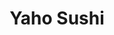 ---
layout: place
title: "Yaho Sushi"
permalink: /new-york/staten-island/yaho-sushi.html
stateAbbr: NY
stateName: New York
cityName: Staten Island
seo:
  name: "Yaho Sushi"
  type: Restaurant
  links: https://yahosushi.com/
description: "Yaho Sushi serves delicious sushi in Staten Island, New York. Try fresh Japanese dishes for a great dining experience. Available for takeout, delivery, lunch, and dinner."
place_id: ChIJmX7bIj-1w4kRBjlmUe3QGYQ
photos:
  - name: >-
      places/ChIJmX7bIj-1w4kRBjlmUe3QGYQ/photos/AeeoHcIIJt0kPiVsqnNN9iXuCQNYXg0t_46TajKhsMPOawoS5lcIIYuEEQEryc5puh-RNf_9vJmHO-_e7f-Or2OBhCw-nAJF2wka_IUUuC7P6Gxz1Km9gCkEGiJQxhbPtfQN3c924gzMBRQ7i2hXSbMD5JDKVjzIMaH04akYFdG6_uc_J04gcMIw79WfoeoSqkb9-yPYTlh_-6xNLePjzrqwEm1a6-L_76b7sxOPFY0J8q2k3ng36Kh3jWpRLMmt-f8Ljweq3wSEkIQjvrbrMIOow0a1jtAXric8Izvsqy__6SsuIg
    widthPx: 4032
    heightPx: 3024
    authorAttributions:
      - displayName: Yaho Sushi
        uri: https://maps.google.com/maps/contrib/109295422094542124268
        photoUri: >-
          https://lh3.googleusercontent.com/a/ACg8ocJXHTNUi4osK92PHuOVanfz6fd6xtGZjI1ERmE4DVCiiadltQ=s100-p-k-no-mo
    flagContentUri: >-
      https://www.google.com/local/imagery/report/?cb_client=maps_api_places.places_api&image_key=!1e10!2sAF1QipODdxAtgrku3i7jyAxqt2Pda1oesbdGQTrvb8ZP&hl=en-US
    googleMapsUri: >-
      https://www.google.com/maps/place//data=!3m4!1e2!3m2!1sAF1QipODdxAtgrku3i7jyAxqt2Pda1oesbdGQTrvb8ZP!2e10!4m2!3m1!1s0x89c3b53f22db7e99:0x8419d0ed51663906
  - name: >-
      places/ChIJmX7bIj-1w4kRBjlmUe3QGYQ/photos/AeeoHcLMV8OLiOjG_m46USPrLR_kbztzE_paNjSLAkUlOXvZ-iOH7TO97INaGKinYm6jarYFLiHKJZNZDU2zYVx6gk6eYIrp_nUWqnR1BuJHd_C-ywxORYNqkp1_wVKi01nNp6UmQttanKYGo8rE76OqbURVGqD2Z_UoRied4j6Tbx631-ywUPglI_t_QJCFi4QxVAaSSgopzNkc1i48i6Dv_J7ItbtFSdGCNHcK1Xvo3LSrHHH8Tb0eus-8cvl-i1C9MEjaEqTJZK4sgsyCd7AsIzG06kOKli9cR0xHE_eP8nW_lw
    widthPx: 4000
    heightPx: 3000
    authorAttributions:
      - displayName: Yaho Sushi
        uri: https://maps.google.com/maps/contrib/109295422094542124268
        photoUri: >-
          https://lh3.googleusercontent.com/a/ACg8ocJXHTNUi4osK92PHuOVanfz6fd6xtGZjI1ERmE4DVCiiadltQ=s100-p-k-no-mo
    flagContentUri: >-
      https://www.google.com/local/imagery/report/?cb_client=maps_api_places.places_api&image_key=!1e10!2sAF1QipNvbEK31Y5AA3hEBtx0ZyF_9kKZTEsJAoiSlhUr&hl=en-US
    googleMapsUri: >-
      https://www.google.com/maps/place//data=!3m4!1e2!3m2!1sAF1QipNvbEK31Y5AA3hEBtx0ZyF_9kKZTEsJAoiSlhUr!2e10!4m2!3m1!1s0x89c3b53f22db7e99:0x8419d0ed51663906
  - name: >-
      places/ChIJmX7bIj-1w4kRBjlmUe3QGYQ/photos/AeeoHcJmqBtVwS6_xTON5I3XBtm1qlHtjEZVZIDxH8hDHnyPyhXGQFOERxuf07kdRmfh4Eq0w4cBzHnSTh5vRE9cgECgBS7ZpGbkgv8-lal9z3JVO6wIZ62PaDfeATXd0d8msyRSN5wSIomY_ObjTFs9Z5YbJU9W2eEm8msHcxYGvTwPwERbXavOGRDMWqZ1Z63pT7Ts2np_lFVe3u06jj15RrZiV72IXIuX4cuPLaqk_dlmtc45bVus2dfiumJi1bSnyP5ZGEtKw_oy82FOeYc_1642lbRA3o4q4soYSNtxWbC4cQ
    widthPx: 4000
    heightPx: 3000
    authorAttributions:
      - displayName: Yaho Sushi
        uri: https://maps.google.com/maps/contrib/109295422094542124268
        photoUri: >-
          https://lh3.googleusercontent.com/a/ACg8ocJXHTNUi4osK92PHuOVanfz6fd6xtGZjI1ERmE4DVCiiadltQ=s100-p-k-no-mo
    flagContentUri: >-
      https://www.google.com/local/imagery/report/?cb_client=maps_api_places.places_api&image_key=!1e10!2sAF1QipPpJ-9T7RqaiyqkZ0y9ILNAPU_i9z83JJYEH3NA&hl=en-US
    googleMapsUri: >-
      https://www.google.com/maps/place//data=!3m4!1e2!3m2!1sAF1QipPpJ-9T7RqaiyqkZ0y9ILNAPU_i9z83JJYEH3NA!2e10!4m2!3m1!1s0x89c3b53f22db7e99:0x8419d0ed51663906
  - name: >-
      places/ChIJmX7bIj-1w4kRBjlmUe3QGYQ/photos/AeeoHcIyUM2L5KByJPEeQcYQn1bo38Z2HZli19tAxfG4x_MWFpFsGNSp-FhpD-AZnfT89zIVb9ql0hZ3_Luv_P5jJVkksCXY-7og5RbGaH--5DVyqmPRGmxqCJIcOulOfrotfajBB7dmCYVYXzlckEb5bn2NMqsneSbiYWJi1QUtx4-wMYbXha16iSwWYxJVbtE7ZD7qqiUp13_MIzN6HvjIZ2UqpzfTU4yhy7IXPJ9gSJxG5vp9jFWEO8-BLAku5-rcjBF83Dc-YWv_6zBDAEZfxWo12ggvSTFRo8-1bBQqH9R7SQ
    widthPx: 4000
    heightPx: 3000
    authorAttributions:
      - displayName: Yaho Sushi
        uri: https://maps.google.com/maps/contrib/109295422094542124268
        photoUri: >-
          https://lh3.googleusercontent.com/a/ACg8ocJXHTNUi4osK92PHuOVanfz6fd6xtGZjI1ERmE4DVCiiadltQ=s100-p-k-no-mo
    flagContentUri: >-
      https://www.google.com/local/imagery/report/?cb_client=maps_api_places.places_api&image_key=!1e10!2sAF1QipP7WiWV0iT8SHAX7uej628Ol0i8tIKmhpjabqUZ&hl=en-US
    googleMapsUri: >-
      https://www.google.com/maps/place//data=!3m4!1e2!3m2!1sAF1QipP7WiWV0iT8SHAX7uej628Ol0i8tIKmhpjabqUZ!2e10!4m2!3m1!1s0x89c3b53f22db7e99:0x8419d0ed51663906
  - name: >-
      places/ChIJmX7bIj-1w4kRBjlmUe3QGYQ/photos/AeeoHcLcllI45kAbgnzqOZ7Irx_zZSm62HwUEnldDjTjpzmrHDhay8df7c5LNJ6DcpcfM7bdCZVS_UPGtFaQB4WnEqeA8XjCeCGW4HljRYF4A1xHxeFOFvNL8XvpR3O6MQlQFgKF4_EOkZNsfCsRKECtSK8KHPIdFVRwir0BwomtKZ0fzTSxIowJ_UenvUZc31vibBfbCESoHSKumgJm0oiG2Y_Ay7UmVNB5SMGr-GrL8G3ucExg8qBpP2KdpWs9Y42J_0I-17xtUWIqZRDD3Uy9OjgeJkd5X_79d-pXpwc6g4jOvg
    widthPx: 1280
    heightPx: 1277
    authorAttributions:
      - displayName: Yaho Sushi
        uri: https://maps.google.com/maps/contrib/109295422094542124268
        photoUri: >-
          https://lh3.googleusercontent.com/a/ACg8ocJXHTNUi4osK92PHuOVanfz6fd6xtGZjI1ERmE4DVCiiadltQ=s100-p-k-no-mo
    flagContentUri: >-
      https://www.google.com/local/imagery/report/?cb_client=maps_api_places.places_api&image_key=!1e10!2sAF1QipPuDSN8u9fIDcykZzBS3dC1LZP91MPNSzykGaNq&hl=en-US
    googleMapsUri: >-
      https://www.google.com/maps/place//data=!3m4!1e2!3m2!1sAF1QipPuDSN8u9fIDcykZzBS3dC1LZP91MPNSzykGaNq!2e10!4m2!3m1!1s0x89c3b53f22db7e99:0x8419d0ed51663906
  - name: >-
      places/ChIJmX7bIj-1w4kRBjlmUe3QGYQ/photos/AeeoHcJ2DGVWmAdZScb9KFPIurgpbXaDKyORvWRlMwrPErwKbymYnJFxXRWYAFKy8HHqE9wHP_GtPkG4MpbCzWtfj4RvYSjvh9BB6cinYoPUvHjDBLocemCWwEI0EkcLolyGELrg3X5TWnagxJ_IU6Ae4fa30xT1r_rFoMmbkfszHKZFWrkIrrVu1we6QGDWHbEKrl0_-AlQy8Z-hFCsPHtyCLbcKbBwr_btupJB4rIJoreW6LxdYZA6T_AnZItx2H_qdC1KKqdc8zFOX9TP6IyE5gECSra_7_5W3X6uiKR_pkNahC6NuzfVN3swNPwomF0n4Zh_YqUoAtp4eE0D2ZuUQi5Z2lfvaQDQakiVaWK_5SEPINACbiXcKkXOJdvri3LJR0MUnBOdHELR9aaM870b70SkovMUl8Cy6onby9n2k9g-cPp1
    widthPx: 3024
    heightPx: 4032
    authorAttributions:
      - displayName: Michael Ciacciarelli
        uri: https://maps.google.com/maps/contrib/113758399246155738620
        photoUri: >-
          https://lh3.googleusercontent.com/a/ACg8ocL-abyWfMw7o7ihpCOsC--VGJZaqEKskNtPfOeGGvyKLksrwg=s100-p-k-no-mo
    flagContentUri: >-
      https://www.google.com/local/imagery/report/?cb_client=maps_api_places.places_api&image_key=!1e10!2sCIHM0ogKEICAgIDp0cK57AE&hl=en-US
    googleMapsUri: >-
      https://www.google.com/maps/place//data=!3m4!1e2!3m2!1sCIHM0ogKEICAgIDp0cK57AE!2e10!4m2!3m1!1s0x89c3b53f22db7e99:0x8419d0ed51663906
  - name: >-
      places/ChIJmX7bIj-1w4kRBjlmUe3QGYQ/photos/AeeoHcKfi4nS7IFGQrHrCPhYcbFLJPaUQE0IdSPMGunw5qArVCdU0MarzvUK9QaqXzvZX9qaK_CT4V9o_X8-xsfia05INbd44HngiiSpi2NYocu5XH8ZDhnbNiiUHmFJ7IgXf3om1pub0aknPWx63w_OIlcPGBF6nO7ymo6GILP-nwvb2JqnrTJkBE_r1icJMbHHd5Er0cvPfHWVKjI-gjEdDxMdMKjYIQevTY1l6c4FoBrDBs22e-jXEfvFsxpWB2r_TtZ8KcS5DYW_s5IN_6k63kWXCROQVM9S18FkbDJB51nPwDdJnjpfeVYvmHQHaNnVXiVDVyZWtEQ73ZttGeTFDTu41mGcENALx7ePS0pEy8QGvDgnR6KEPC_26DYglpUEXqnUJzggGpTCKzshMXVLFzaklmUEyJkHm8frGBVZiIg
    widthPx: 4032
    heightPx: 3024
    authorAttributions:
      - displayName: Yaho Sushi
        uri: https://maps.google.com/maps/contrib/101880152460410452702
        photoUri: >-
          https://lh3.googleusercontent.com/a/ACg8ocI_d8NQjh-SV4M5WbninJqDQ1x_WVrrQJc1-SIJVx0P9s-ymw=s100-p-k-no-mo
    flagContentUri: >-
      https://www.google.com/local/imagery/report/?cb_client=maps_api_places.places_api&image_key=!1e10!2sCIHM0ogKEICAgIDDueWqFg&hl=en-US
    googleMapsUri: >-
      https://www.google.com/maps/place//data=!3m4!1e2!3m2!1sCIHM0ogKEICAgIDDueWqFg!2e10!4m2!3m1!1s0x89c3b53f22db7e99:0x8419d0ed51663906
  - name: >-
      places/ChIJmX7bIj-1w4kRBjlmUe3QGYQ/photos/AeeoHcIm0yHqTYjkeSOrWWwlLr3tOWnniFv5CO_Wo_GVyq1aEQSrgWGxVvCxegcWJ-KwC0UQ-LbHXXjWxxduUQEG6bh-RgyaVHC2cwtwR5kv75GE_vc_Sf64gzyFXjN2ozn1TIg4h1OrrJhbJT9paoyBS73HvzHifpBTWminja5wBA-hvvpIuyb28-mTzYX5tZx9uEki4o5Q2VrjAsvFONjA7X6H49IbcwG01ChYplTm3zIf_Yho-YKmDWASBpCLYIjkw2jnnXve3csQo9V0HnVKPHoIw__TsOZTINUXk7fUG0ZXzA
    widthPx: 4000
    heightPx: 3000
    authorAttributions:
      - displayName: Yaho Sushi
        uri: https://maps.google.com/maps/contrib/109295422094542124268
        photoUri: >-
          https://lh3.googleusercontent.com/a/ACg8ocJXHTNUi4osK92PHuOVanfz6fd6xtGZjI1ERmE4DVCiiadltQ=s100-p-k-no-mo
    flagContentUri: >-
      https://www.google.com/local/imagery/report/?cb_client=maps_api_places.places_api&image_key=!1e10!2sAF1QipMwt7uVn4A5B0FpEGgbRLRrFmjW02k3IK0V8dTV&hl=en-US
    googleMapsUri: >-
      https://www.google.com/maps/place//data=!3m4!1e2!3m2!1sAF1QipMwt7uVn4A5B0FpEGgbRLRrFmjW02k3IK0V8dTV!2e10!4m2!3m1!1s0x89c3b53f22db7e99:0x8419d0ed51663906
  - name: >-
      places/ChIJmX7bIj-1w4kRBjlmUe3QGYQ/photos/AeeoHcKFNE51J8vFnHAXtBIstB6CbFOEcwx42u39f3gjDsh0EzsgW2rol4QbUE4Gb_elO9LqsMVEhkJ-YRnygcjekGedTzn0fAa3Wy4P6kPqytJiL48cqsy4Li0FkRPwCIf0a--4iErFDCp-ZoKnaFL4bVA_F9MF1gOwRkWsXaJo8_lRrcywhcAgbqF1NSRAchHmtio_WAsU2DxdH3GpiPPhfsUlBs96o904MNkPZ_1KfMSIN9xxX3mkk0ahdNGSB0QVODlPgsjBvlqQUgO7NM39lm-Q1Nc28pHOAums5pUNhyCp9g
    widthPx: 4000
    heightPx: 3000
    authorAttributions:
      - displayName: Yaho Sushi
        uri: https://maps.google.com/maps/contrib/109295422094542124268
        photoUri: >-
          https://lh3.googleusercontent.com/a/ACg8ocJXHTNUi4osK92PHuOVanfz6fd6xtGZjI1ERmE4DVCiiadltQ=s100-p-k-no-mo
    flagContentUri: >-
      https://www.google.com/local/imagery/report/?cb_client=maps_api_places.places_api&image_key=!1e10!2sAF1QipPZQ83Av_-FgCeYwMnlbQyP84EgV_Koy2ulKVLe&hl=en-US
    googleMapsUri: >-
      https://www.google.com/maps/place//data=!3m4!1e2!3m2!1sAF1QipPZQ83Av_-FgCeYwMnlbQyP84EgV_Koy2ulKVLe!2e10!4m2!3m1!1s0x89c3b53f22db7e99:0x8419d0ed51663906
  - name: >-
      places/ChIJmX7bIj-1w4kRBjlmUe3QGYQ/photos/AeeoHcJJqLgaZRL-SFfETbaSSUVVd2qZUzy8DovbO-liG37Et13sZKd3ui7glTk0dQ18S6TuYyfcp2L_TyAZhRFKzawsW1vOvZ9NeIVLGVp_cdjseS1AHgxknrxdJoJAP32k1pN1gWDFkVAS0SjPvw8I7SQkmUohX1LTTsbavXqk611Ncq7plJsP-gESfKCSaUHsTPtRBePf-l1qs8gINESF6_x72Fyq1euRVbfdxo72T9mgZiCHa7vs5XU4rcYqAMo3vfrBJ8yhhhxnE_xTFuL-pcO5RuK_gJ3yNqHuXkLzYECEjg
    widthPx: 4032
    heightPx: 3024
    authorAttributions:
      - displayName: Yaho Sushi
        uri: https://maps.google.com/maps/contrib/109295422094542124268
        photoUri: >-
          https://lh3.googleusercontent.com/a/ACg8ocJXHTNUi4osK92PHuOVanfz6fd6xtGZjI1ERmE4DVCiiadltQ=s100-p-k-no-mo
    flagContentUri: >-
      https://www.google.com/local/imagery/report/?cb_client=maps_api_places.places_api&image_key=!1e10!2sAF1QipOmSHeL4BYj6EVRQiqjFg_nUmGQEw3SQArDSvku&hl=en-US
    googleMapsUri: >-
      https://www.google.com/maps/place//data=!3m4!1e2!3m2!1sAF1QipOmSHeL4BYj6EVRQiqjFg_nUmGQEw3SQArDSvku!2e10!4m2!3m1!1s0x89c3b53f22db7e99:0x8419d0ed51663906
address: 51 Page Ave, Staten Island, NY 10309, USA
street: 51 Page Ave
city: Staten Island
state: NY
zip: '10309'
country: USA
neighborhood: Charleston
latitude: '40.523171'
longitude: '-74.234568'
accessibility_options:
  wheelchairAccessibleEntrance: true
business_status: OPERATIONAL
name: Yaho Sushi
google_maps_links:
  directionsUri: >-
    https://www.google.com/maps/dir//''/data=!4m7!4m6!1m1!4e2!1m2!1m1!1s0x89c3b53f22db7e99:0x8419d0ed51663906!3e0
  placeUri: https://maps.google.com/?cid=9518869005115734278
  writeAReviewUri: >-
    https://www.google.com/maps/place//data=!4m3!3m2!1s0x89c3b53f22db7e99:0x8419d0ed51663906!12e1
  reviewsUri: >-
    https://www.google.com/maps/place//data=!4m4!3m3!1s0x89c3b53f22db7e99:0x8419d0ed51663906!9m1!1b1
  photosUri: >-
    https://www.google.com/maps/place//data=!4m3!3m2!1s0x89c3b53f22db7e99:0x8419d0ed51663906!10e5
primary_type: Japanese Restaurant
opening_hours:
  regular: null
  current: null
secondary_opening_hours:
  regular:
    weekdayDescriptions: null
    type: null
  current:
    weekdayDescriptions: null
    type: null
phone: (929) 833-7333
price_level: PRICE_LEVEL_MODERATE
price_range: $10 &ndash; $20
rating: '4.8'
rating_count: 64
website: https://yahosushi.com/
reviews:
  - name: >-
      places/ChIJmX7bIj-1w4kRBjlmUe3QGYQ/reviews/ChdDSUhNMG9nS0VJQ0FnTUNRNGRMTjRRRRAB
    relativePublishTimeDescription: a month ago
    rating: 5
    text:
      text: |-
        Great service, very attentive and quick

        Really good sushi, fresh, good portions. Great value for the money.

        Ambiance is simple, it’s all about the food.
      languageCode: en
    originalText:
      text: |-
        Great service, very attentive and quick

        Really good sushi, fresh, good portions. Great value for the money.

        Ambiance is simple, it’s all about the food.
      languageCode: en
    authorAttribution:
      displayName: Olga Bogomolova
      uri: https://www.google.com/maps/contrib/106136993934007722155/reviews
      photoUri: >-
        https://lh3.googleusercontent.com/a-/ALV-UjX4eZmCIfhm3zTjcDYYJR_UE-cyCuW67t7BwX8qfHUL47zJ0ntOoA=s128-c0x00000000-cc-rp-mo-ba4
    publishTime: '2025-03-05T00:54:57.487030Z'
    flagContentUri: >-
      https://www.google.com/local/review/rap/report?postId=ChdDSUhNMG9nS0VJQ0FnTUNRNGRMTjRRRRAB&d=17924085&t=1
    googleMapsUri: >-
      https://www.google.com/maps/reviews/data=!4m6!14m5!1m4!2m3!1sChdDSUhNMG9nS0VJQ0FnTUNRNGRMTjRRRRAB!2m1!1s0x89c3b53f22db7e99:0x8419d0ed51663906
  - name: >-
      places/ChIJmX7bIj-1w4kRBjlmUe3QGYQ/reviews/ChZDSUhNMG9nS0VJQ0FnSUM3NnVmbUJnEAE
    relativePublishTimeDescription: 8 months ago
    rating: 5
    text:
      text: >-
        Sashimi deluxe is so fresh! Even though it’s chief’s choice but
        everything is so delicious. Services are friendly and pro. Highly
        recommend and you will enjoy it like I do.
      languageCode: en
    originalText:
      text: >-
        Sashimi deluxe is so fresh! Even though it’s chief’s choice but
        everything is so delicious. Services are friendly and pro. Highly
        recommend and you will enjoy it like I do.
      languageCode: en
    authorAttribution:
      displayName: Sandi C
      uri: https://www.google.com/maps/contrib/109070931172707497209/reviews
      photoUri: >-
        https://lh3.googleusercontent.com/a-/ALV-UjUUccWb1ohskbPFW7KwAYAVE9-ZqLqPspHC-hog-Ckf0fljjLe4=s128-c0x00000000-cc-rp-mo-ba2
    publishTime: '2024-08-15T00:12:46.566104Z'
    flagContentUri: >-
      https://www.google.com/local/review/rap/report?postId=ChZDSUhNMG9nS0VJQ0FnSUM3NnVmbUJnEAE&d=17924085&t=1
    googleMapsUri: >-
      https://www.google.com/maps/reviews/data=!4m6!14m5!1m4!2m3!1sChZDSUhNMG9nS0VJQ0FnSUM3NnVmbUJnEAE!2m1!1s0x89c3b53f22db7e99:0x8419d0ed51663906
  - name: >-
      places/ChIJmX7bIj-1w4kRBjlmUe3QGYQ/reviews/ChdDSUhNMG9nS0VJQ0FnSUNQX3UzSXRnRRAB
    relativePublishTimeDescription: 4 months ago
    rating: 5
    text:
      text: >-
        gotta say, i’m an avid sushi fan and this is probably some of the best
        sushi i’ve had on staten island. phenomenally fresh, the best tasting
        i’ve had in a while!!!! the edamame was ACTUALLY crunchy!! usually it’s
        so soggy, but wow!! and the best fried ice cream too!!! give this place
        a try, they blow other spots away! excellent service, will be back soon!
      languageCode: en
    originalText:
      text: >-
        gotta say, i’m an avid sushi fan and this is probably some of the best
        sushi i’ve had on staten island. phenomenally fresh, the best tasting
        i’ve had in a while!!!! the edamame was ACTUALLY crunchy!! usually it’s
        so soggy, but wow!! and the best fried ice cream too!!! give this place
        a try, they blow other spots away! excellent service, will be back soon!
      languageCode: en
    authorAttribution:
      displayName: Justina
      uri: https://www.google.com/maps/contrib/107023305882006179466/reviews
      photoUri: >-
        https://lh3.googleusercontent.com/a-/ALV-UjX-TUeRPf1SNgu3uZvuMeLEzR6YEvTHv7tSj5J_WqmSF22xqGf-=s128-c0x00000000-cc-rp-mo-ba3
    publishTime: '2024-11-25T00:02:22.726362Z'
    flagContentUri: >-
      https://www.google.com/local/review/rap/report?postId=ChdDSUhNMG9nS0VJQ0FnSUNQX3UzSXRnRRAB&d=17924085&t=1
    googleMapsUri: >-
      https://www.google.com/maps/reviews/data=!4m6!14m5!1m4!2m3!1sChdDSUhNMG9nS0VJQ0FnSUNQX3UzSXRnRRAB!2m1!1s0x89c3b53f22db7e99:0x8419d0ed51663906
  - name: >-
      places/ChIJmX7bIj-1w4kRBjlmUe3QGYQ/reviews/ChZDSUhNMG9nS0VJQ0FnSURmNUphSUpREAE
    relativePublishTimeDescription: 3 months ago
    rating: 5
    text:
      text: >-
        I ordered a 10-roll platter to bring to a New Year's party, having never
        ordered from here before. The food was ready on time and was the biggest
        hit at the party. The spicy tuna roll, shrimp tempura roll, California
        roll, sweet potato tempura roll, and Philadelphia roll were excellent. I
        would absolutely order from them again and I might bring this platter
        every New Year's because it's such a good value. I just might not get
        the kani roll or Boston roll next time. They were fine, just not
        outstanding.
      languageCode: en
    originalText:
      text: >-
        I ordered a 10-roll platter to bring to a New Year's party, having never
        ordered from here before. The food was ready on time and was the biggest
        hit at the party. The spicy tuna roll, shrimp tempura roll, California
        roll, sweet potato tempura roll, and Philadelphia roll were excellent. I
        would absolutely order from them again and I might bring this platter
        every New Year's because it's such a good value. I just might not get
        the kani roll or Boston roll next time. They were fine, just not
        outstanding.
      languageCode: en
    authorAttribution:
      displayName: Meredith Bodgas
      uri: https://www.google.com/maps/contrib/110550135604398714699/reviews
      photoUri: >-
        https://lh3.googleusercontent.com/a-/ALV-UjVq-qnO7i7EeLfEIve3o0fLbK9ugXqXGzwZroAaS9grV5VgmggVXQ=s128-c0x00000000-cc-rp-mo
    publishTime: '2025-01-04T02:36:55.394994Z'
    flagContentUri: >-
      https://www.google.com/local/review/rap/report?postId=ChZDSUhNMG9nS0VJQ0FnSURmNUphSUpREAE&d=17924085&t=1
    googleMapsUri: >-
      https://www.google.com/maps/reviews/data=!4m6!14m5!1m4!2m3!1sChZDSUhNMG9nS0VJQ0FnSURmNUphSUpREAE!2m1!1s0x89c3b53f22db7e99:0x8419d0ed51663906
  - name: >-
      places/ChIJmX7bIj-1w4kRBjlmUe3QGYQ/reviews/ChdDSUhNMG9nS0VJQ0FnSUNabjhqNzJBRRAB
    relativePublishTimeDescription: a year ago
    rating: 5
    text:
      text: >-
        The extra flavors wasn’t over the top. Simple ingredients but done well
        and the art behind the flavor was beautifully crafted. We had the $17
        sushi and the $40 omakase and we still loved both and at the same time
        appreciated the different values provided. I’m so excited for the future
        of this restaurant. Check it out!
      languageCode: en
    originalText:
      text: >-
        The extra flavors wasn’t over the top. Simple ingredients but done well
        and the art behind the flavor was beautifully crafted. We had the $17
        sushi and the $40 omakase and we still loved both and at the same time
        appreciated the different values provided. I’m so excited for the future
        of this restaurant. Check it out!
      languageCode: en
    authorAttribution:
      displayName: ed shim
      uri: https://www.google.com/maps/contrib/101914459921865324080/reviews
      photoUri: >-
        https://lh3.googleusercontent.com/a-/ALV-UjUzTeJh2T1WTDM99VoS9Uy9qJHsIdP0s7Ht22xY0TEeqTezOkw=s128-c0x00000000-cc-rp-mo-ba3
    publishTime: '2023-09-21T04:30:53.714148Z'
    flagContentUri: >-
      https://www.google.com/local/review/rap/report?postId=ChdDSUhNMG9nS0VJQ0FnSUNabjhqNzJBRRAB&d=17924085&t=1
    googleMapsUri: >-
      https://www.google.com/maps/reviews/data=!4m6!14m5!1m4!2m3!1sChdDSUhNMG9nS0VJQ0FnSUNabjhqNzJBRRAB!2m1!1s0x89c3b53f22db7e99:0x8419d0ed51663906
parking_options:
  freeParkingLot: true
  freeStreetParking: true
payment_options:
  acceptsCreditCards: true
  acceptsDebitCards: true
  acceptsCashOnly: false
  acceptsNfc: true
allow_dogs: null
curbside_pickup: true
delivery: true
dine_in: true
good_for_children: true
good_for_groups: null
good_for_sports: false
live_music: false
menu_for_children: null
outdoor_seating: false
reservable: true
restroom: true
serves_beer: true
serves_breakfast: null
serves_brunch: null
serves_cocktails: null
serves_coffee: null
serves_dinner: true
serves_dessert: true
serves_lunch: true
serves_vegetarian_food: true
serves_wine: true
takeout: true
summary: null

---